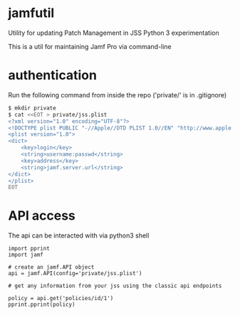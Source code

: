 # jamfutil

Utility for updating Patch Management in JSS
Python 3 experimentation

This is a util for maintaining Jamf Pro via command-line

# authentication

Run the following command from inside the repo ('private/' is in .gitignore)
```bash
$ mkdir private
$ cat <<EOT > private/jss.plist
<?xml version="1.0" encoding="UTF-8"?>
<!DOCTYPE plist PUBLIC "-//Apple//DTD PLIST 1.0//EN" "http://www.apple.com/DTDs/PropertyList-1.0.dtd">
<plist version="1.0">
<dict>
	<key>login</key>
	<string>username:passwd</string>
	<key>address</key>
	<string>jamf.server.url</string>
</dict>
</plist>
EOT
```

# API access 

The api can be interacted with via python3 shell

```python3
import pprint
import jamf

# create an jamf.API object
api = jamf.API(config='private/jss.plist')

# get any information from your jss using the classic api endpoints

policy = api.get('policies/id/1')
pprint.pprint(policy)
```